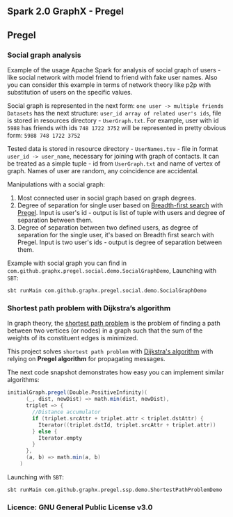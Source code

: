 ## Spark 2.0 GraphX - Pregel

## Pregel

### Social graph analysis
Example of the usage Apache Spark for analysis of social graph of users - 
like social network with model friend to friend with fake user names.
Also you can consider this example in terms of network theory like p2p with substitution of users
on the specific values.

Social graph is represented in the next form: `one user -> multiple friends` 
`Datasets` has the next structure: `user_id array of related user's ids`,
file is stored in resources directory - `UserGraph.txt`. For example, user with id `5988` has 
friends with ids `748 1722 3752` will be represented in pretty obvious form: 
`5988 748 1722 3752`

Tested data is stored in resource directory - `UserNames.tsv` - file in
format `user_id -> user_name`, necessary for joining with graph of contacts.
It can be treated as a simple tuple - id from `UserGraph.txt` and name of vertex of graph.
Names of user are random, any coincidence  are accidental.

Manipulations with a social graph:
 1) Most connected user in social graph based on graph degrees.
 2) Degree of separation for single user based on [Breadth-first search](https://en.wikipedia.org/wiki/Breadth-first_search)
 with [Pregel](https://stanford.edu/~rezab/classes/cme323/S15/notes/lec8.pdf).
 Input is user's id - output is list of tuple with users and degree of separation between them. 
 3) Degree of separation between two defined users, as degree of separation for the single user, it's
 based on Breadth first search with Pregel.
 Input is two user's ids - output is degree of separation between them. 

Example with social graph you can find in `com.github.graphx.pregel.social.demo.SocialGraphDemo`, 
Launching with `SBT`:

`sbt runMain com.github.graphx.pregel.social.demo.SocialGraphDemo`

### Shortest path problem with Dijkstra’s algorithm
In graph theory, the [shortest path problem](https://en.wikipedia.org/wiki/Shortest_path_problem) is the problem of 
finding a path between two vertices (or nodes) in a graph such that the sum of the weights of its constituent edges 
is minimized.

This project solves `shortest path problem` with [Dijkstra's 
algorithm](https://en.wikipedia.org/wiki/Dijkstra%27s_algorithm) with relying on **Pregel algorithm** for
propagating messages.

The next code snapshot demonstrates how easy you can implement similar algorithms:

```scala
initialGraph.pregel(Double.PositiveInfinity)(
      (_, dist, newDist) => math.min(dist, newDist),
      triplet => {
        //Distance accumulator
        if (triplet.srcAttr + triplet.attr < triplet.dstAttr) {
          Iterator((triplet.dstId, triplet.srcAttr + triplet.attr))
        } else {
          Iterator.empty
        }
      },
      (a, b) => math.min(a, b)
    )
```

Launching with `SBT`:

`sbt runMain com.github.graphx.pregel.ssp.demo.ShortestPathProblemDemo`

### Licence: GNU General Public License v3.0
